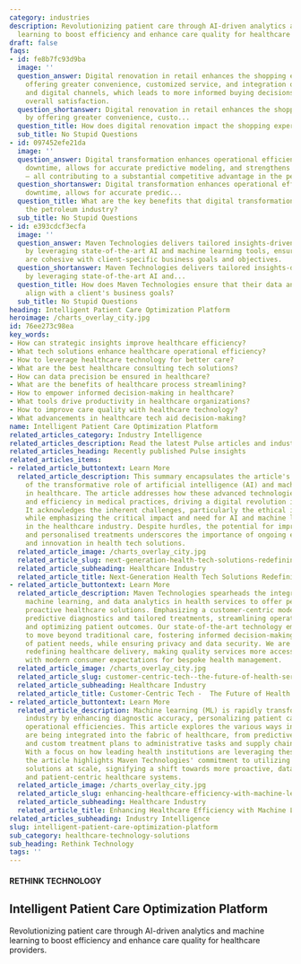 ```yaml
---
category: industries
description: Revolutionizing patient care through AI-driven analytics and machine
  learning to boost efficiency and enhance care quality for healthcare providers.
draft: false
faqs:
- id: fe8b7fc93d9ba
  image: ''
  question_answer: Digital renovation in retail enhances the shopping experience by
    offering greater convenience, customized service, and integration of physical
    and digital channels, which leads to more informed buying decisions and improved
    overall satisfaction.
  question_shortanswer: Digital renovation in retail enhances the shopping experience
    by offering greater convenience, custo...
  question_title: How does digital renovation impact the shopping experience for consumers?
  sub_title: No Stupid Questions
- id: 097452efe21da
  image: ''
  question_answer: Digital transformation enhances operational efficiency, reduces
    downtime, allows for accurate predictive modeling, and strengthens strategic decision-making
    – all contributing to a substantial competitive advantage in the petroleum industry.
  question_shortanswer: Digital transformation enhances operational efficiency, reduces
    downtime, allows for accurate predic...
  question_title: What are the key benefits that digital transformation brings to
    the petroleum industry?
  sub_title: No Stupid Questions
- id: e393cdcf3ecfa
  image: ''
  question_answer: Maven Technologies delivers tailored insights-driven solutions
    by leveraging state-of-the-art AI and machine learning tools, ensuring the services
    are cohesive with client-specific business goals and objectives.
  question_shortanswer: Maven Technologies delivers tailored insights-driven solutions
    by leveraging state-of-the-art AI and...
  question_title: How does Maven Technologies ensure that their data analysis services
    align with a client's business goals?
  sub_title: No Stupid Questions
heading: Intelligent Patient Care Optimization Platform
heroimage: /charts_overlay_city.jpg
id: 76ee273c98ea
key_words:
- How can strategic insights improve healthcare efficiency?
- What tech solutions enhance healthcare operational efficiency?
- How to leverage healthcare technology for better care?
- What are the best healthcare consulting tech solutions?
- How can data precision be ensured in healthcare?
- What are the benefits of healthcare process streamlining?
- How to empower informed decision-making in healthcare?
- What tools drive productivity in healthcare organizations?
- How to improve care quality with healthcare technology?
- What advancements in healthcare tech aid decision-making?
name: Intelligent Patient Care Optimization Platform
related_articles_category: Industry Intelligence
related_articles_description: Read the latest Pulse articles and industry insights.
related_articles_heading: Recently published Pulse insights
related_articles_items:
- related_article_buttontext: Learn More
  related_article_description: This summary encapsulates the article's exploration
    of the transformative role of artificial intelligence (AI) and machine learning
    in healthcare. The article addresses how these advanced technologies enhance precision
    and efficiency in medical practices, driving a digital revolution in patient care.
    It acknowledges the inherent challenges, particularly the ethical implications,
    while emphasizing the critical impact and need for AI and machine learning integration
    in the healthcare industry. Despite hurdles, the potential for improved diagnostics
    and personalised treatments underscores the importance of ongoing exploration
    and innovation in health tech solutions.
  related_article_image: /charts_overlay_city.jpg
  related_article_slug: next-generation-health-tech-solutions-redefining-practice
  related_article_subheading: Healthcare Industry
  related_article_title: Next-Generation Health Tech Solutions Redefining Practice
- related_article_buttontext: Learn More
  related_article_description: Maven Technologies spearheads the integration of AI,
    machine learning, and data analytics in health services to offer personalized,
    proactive healthcare solutions. Emphasizing a customer-centric model, we facilitate
    predictive diagnostics and tailored treatments, streamlining operational efficiency
    and optimizing patient outcomes. Our state-of-the-art technology empowers providers
    to move beyond traditional care, fostering informed decision-making and anticipation
    of patient needs, while ensuring privacy and data security. We are committed to
    redefining healthcare delivery, making quality services more accessible and aligning
    with modern consumer expectations for bespoke health management.
  related_article_image: /charts_overlay_city.jpg
  related_article_slug: customer-centric-tech--the-future-of-health-services
  related_article_subheading: Healthcare Industry
  related_article_title: Customer-Centric Tech -  The Future of Health Services
- related_article_buttontext: Learn More
  related_article_description: Machine learning (ML) is rapidly transforming the healthcare
    industry by enhancing diagnostic accuracy, personalizing patient care, and improving
    operational efficiencies. This article explores the various ways in which ML algorithms
    are being integrated into the fabric of healthcare, from predictive analytics
    and custom treatment plans to administrative tasks and supply chain management.
    With a focus on how leading health institutions are leveraging these advancements,
    the article highlights Maven Technologies' commitment to utilizing ML for value-driven
    solutions at scale, signifying a shift towards more proactive, data-informed,
    and patient-centric healthcare systems.
  related_article_image: /charts_overlay_city.jpg
  related_article_slug: enhancing-healthcare-efficiency-with-machine-learning
  related_article_subheading: Healthcare Industry
  related_article_title: Enhancing Healthcare Efficiency with Machine Learning
related_articles_subheading: Industry Intelligence
slug: intelligent-patient-care-optimization-platform
sub_category: healthcare-technology-solutions
sub_heading: Rethink Technology
tags: ''
---
```


#### RETHINK TECHNOLOGY
## Intelligent Patient Care Optimization Platform
Revolutionizing patient care through AI-driven analytics and machine learning to boost efficiency and enhance care quality for healthcare providers.
